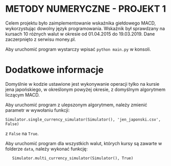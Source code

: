 # METODY NUMERYCZNE - PROJEKT 1

Celem projektu było zaimplementowanie wskaźnika giełdowego MACD, wykorzystując dowolny język programowania.
Wskaźnik był sprawdzany na kursach 10 różnych walut w okresie od 01.04.2015 do 19.03.2019. 
Dane zaczerpnięto z serwisu money.pl. 

Aby uruchomić program wystarczy wpisać ```python main.py``` w konsoli.

# Dodatkowe informacje

Domyślnie w kodzie ustawione jest wykonywanie operacji tylko na kursie jena japońskiego, w określonym powyżej okresie, z domyślnym algorytmem liczącym MACD. 

Aby uruchomić program z ulepszonym algorytmem, należy zmienić parametr w wywołaniu funkcji:
```
Simulator.single_currency_simulator(Simulator(), 'jen_japonski.csv', False)
```
z ```False``` na ```True```.

Aby uruchomić program dla wszystkich walut, których kursy są zawarte w folderze ```data```, należy wykonać funkcję:
```
   Simulator.multi_currency_simulator(Simulator(), True)
```
